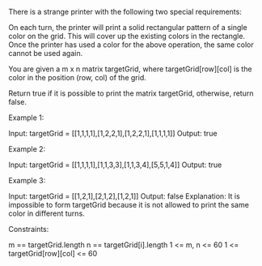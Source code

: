 There is a strange printer with the following two special requirements:


On each turn, the printer will print a solid rectangular pattern of a single
color on the grid. This will cover up the existing colors in the
rectangle.
Once the printer has used a color for the above operation, the same color
cannot be used again.


You are given a m x n matrix targetGrid, where targetGrid[row][col] is the
color in the position (row, col) of the grid.

Return true if it is possible to print the matrix targetGrid, otherwise,
return false.


Example 1:


Input: targetGrid = [[1,1,1,1],[1,2,2,1],[1,2,2,1],[1,1,1,1]]
Output: true


Example 2:


Input: targetGrid = [[1,1,1,1],[1,1,3,3],[1,1,3,4],[5,5,1,4]]
Output: true


Example 3:


Input: targetGrid = [[1,2,1],[2,1,2],[1,2,1]]
Output: false
Explanation: It is impossible to form targetGrid because it is not allowed to
print the same color in different turns.



Constraints:


m == targetGrid.length
n == targetGrid[i].length
1 <= m, n <= 60
1 <= targetGrid[row][col] <= 60





